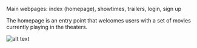Main webpages: index (homepage), showtimes, trailers, login, sign up

The homepage is an entry point that welcomes users with a set of movies currently playing in the theaters.

![alt text](https://gyazo.com/53646bf2f1b9920335100af783b49f01)
